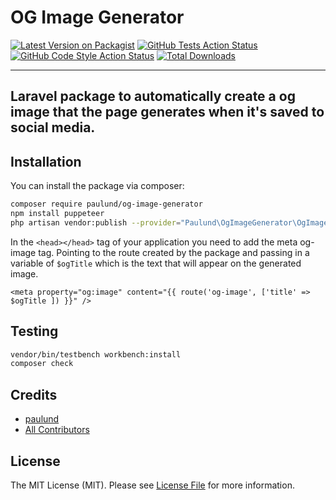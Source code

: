 # OG Image Generator

[![Latest Version on Packagist](https://img.shields.io/packagist/v/paulund/og-image-generator.svg?style=flat-square)](https://packagist.org/packages/paulund/og-image-generator)
[![GitHub Tests Action Status](https://img.shields.io/github/actions/workflow/status/paulund/og-image-generator/run-tests.yml?branch=main&label=tests&style=flat-square)](https://github.com/paulund/og-image-generator/actions?query=workflow%3Arun-tests+branch%3Amain)
[![GitHub Code Style Action Status](https://img.shields.io/github/actions/workflow/status/paulund/og-image-generator/fix-php-code-style-issues.yml?branch=main&label=code%20style&style=flat-square)](https://github.com/paulund/og-image-generator/actions?query=workflow%3A"Fix+PHP+code+style+issues"+branch%3Amain)
[![Total Downloads](https://img.shields.io/packagist/dt/paulund/og-image-generator.svg?style=flat-square)](https://packagist.org/packages/paulund/og-image-generator)

---
Laravel package to automatically create a og image that the page generates when it's saved to social media.
---

## Installation

You can install the package via composer:

```bash
composer require paulund/og-image-generator
npm install puppeteer
php artisan vendor:publish --provider="Paulund\OgImageGenerator\OgImageGeneratorServiceProvider"
```

In the `<head></head>` tag of your application you need to add the meta og-image tag. Pointing to the route
created by the package and passing in a variable of `$ogTitle` which is the text that will appear on the generated
image.

```
<meta property="og:image" content="{{ route('og-image', ['title' => $ogTitle ]) }}" />
```

## Testing
```bash
vendor/bin/testbench workbench:install
composer check
```

## Credits

- [paulund](https://github.com/paulund)
- [All Contributors](../../contributors)

## License

The MIT License (MIT). Please see [License File](LICENSE.md) for more information.
